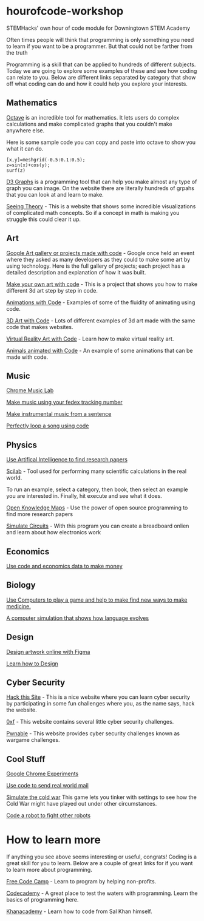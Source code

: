 # hourofcode-workshop
STEMHacks' own hour of code module for Downingtown STEM Academy

Often times people will think that programming is only something you need to learn if you want to be a programmer. But that could not be farther from the truth

Programming is a skill that can be applied to hundreds of different subjects. Today we are going to explore some examples of these
and see how coding can relate to you. Below are different links separated by category that show off what coding can do and how 
it could help you explore your interests. 

## Mathematics



<a href="https://octave-online.net/" target="_blank">Octave</a> is an incredible tool for mathematics. It lets users do complex calculations and make complicated graphs that you couldn't make anywhere else. 

Here is some sample code you can copy and paste into octave to show you what it can do.

```
[x,y]=meshgrid(-0.5:0.1:0.5);
z=sin(x)+cos(y);
surf(z)
```

[D3 Graphs](https://d3js.org/) is a programming tool that can help you make almost any type of graph you can image. On the website there are literally hundreds of grpahs that you can look at and learn to make.


[Seeing Theory](http://students.brown.edu/seeing-theory/ ) - This is a website that shows some incredible visualizations of complicated math concepts. So if a concept in math is making you struggle this could clear it up. 


## Art

[Google Art gallery or projects made with code](https://devart.withgoogle.com/) - Google once held an event where they asked as many developers as they could to make some art by using technology. Here is the full gallery of projects; each project has a detailed description and explanation of how it was built. 

[Make your own art with code](http://devartcodefactory.com/#/home) - This is a project that shows you how to make different 3d art step by step in code. 

[Animations with Code](http://animejs.com/) - Examples of some of the fluidity of animating using code. 

[3D Art with Code](https://threejs.org/) - Lots of different examples of 3d art made with the same code that makes websites. 

[Virtual Reality Art with Code](https://aframe.io/) - Learn how to make virtual reality art. 

[Animals animated with Code](http://species-in-pieces.com/#) - An example of some animations that can be made with code.

## Music

[](https://devpost.com/software/recordify)

[Chrome Music Lab](https://musiclab.chromeexperiments.com/Experiments )

[Make music using your fedex tracking number](http://soundtrack.fedex.com/experience)

[Make instrumental music from a sentence](http://kickthejetengine.com/langorhythm/)

[Perfectly loop a song using code](https://eternal.abimon.org/jukebox_index.html )


## Physics

[Use Artifical Intelligence to find research papers](https://iris.ai/)

[Scilab](http://cloud.scilab.in/) - Tool used for performing many scientific calculations in the real world.

To run an example, select a category, then book, then select an example you are interested in. Finally, hit execute and see what it does.

[Open Knowledge Maps](https://openknowledgemaps.org/index.php) - Use the power of open source programming to find more research papers

[Simulate Circuits](https://circuits.io/) - With this program you can create a breadboard onlien and learn about how electronics work

## Economics

[Use code and economics data to make money](https://www.quantopian.com/home )


## Biology

[Use Computers to play a game and help to make find new ways to make medicine.](https://fold.it/)

[A computer simulation that shows how language evolves](https://fatiherikli.github.io/language-evolution-simulation/)

[](http://ann.miabellaai.net/ )


## Design

[Design artwork online with Figma](https://www.figma.com/ )

[Learn how to Design](https://hackdesign.org/)

## Cyber Security 

[Hack this Site](https://www.hackthissite.org/) - This is a nice website where you can learn cyber security by participating in some fun challenges where you, as the name says, hack the website. 

[0xf](https://0xf.at/) - This website contains several little cyber security challenges. 

[Pwnable](http://pwnable.kr/) - This website provides cyber security challenges known as wargame challenges. 

## Cool Stuff

[Google Chrome Experiments](https://experiments.withgoogle.com/ )

[Use code to send real world mail](https://lob.com/)

[Simulate the cold war](https://coldwar.io/coldwar) This game lets you tinker with settings to see how the Cold War might have played out under other circumstances.

[Code a robot to fight other robots](http://beta.fightcodegame.com/ ) 


# How to learn more

If anything you see above seems interesting or useful, congrats! Coding is a great skill for you to learn. Below are a couple of great links for if you want to learn more about programming.


[Free Code Camp](freecodecamp.org) - Learn to program by helping non-profits.

[Codecademy](https://www.codecademy.com/) - A great place to test the waters with programming. Learn the basics of programming here.

[Khanacademy](https://www.khanacademy.org/computing) - Learn how to code from Sal Khan himself.
